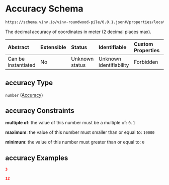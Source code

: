 # Accuracy Schema

```txt
https://schema.vinv.io/vinv-roundwood-pile/0.0.1.json#/properties/location/properties/accuracy
```

The decimal accuracy of coordinates in meter (2 decimal places max).

| Abstract            | Extensible | Status         | Identifiable            | Custom Properties | Additional Properties | Access Restrictions | Defined In                                                                                                              |
| :------------------ | :--------- | :------------- | :---------------------- | :---------------- | :-------------------- | :------------------ | :---------------------------------------------------------------------------------------------------------------------- |
| Can be instantiated | No         | Unknown status | Unknown identifiability | Forbidden         | Allowed               | none                | [dereferenced.doc.json\*](../../../../../vinv-schemas/vinv-tree/out/0.0.1/dereferenced.doc.json "open original schema") |

## accuracy Type

`number` ([Accuracy](dereferenced-properties-location-properties-accuracy.md))

## accuracy Constraints

**multiple of**: the value of this number must be a multiple of: `0.1`

**maximum**: the value of this number must smaller than or equal to: `10000`

**minimum**: the value of this number must greater than or equal to: `0`

## accuracy Examples

```json
3
```

```json
12
```
